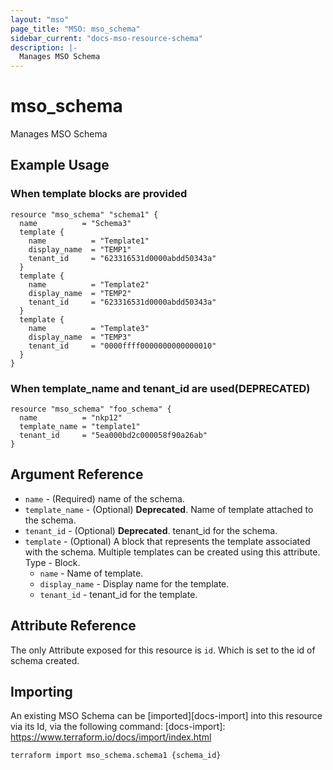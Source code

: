 ```yaml
---
layout: "mso"
page_title: "MSO: mso_schema"
sidebar_current: "docs-mso-resource-schema"
description: |-
  Manages MSO Schema
---
```


# mso_schema #

Manages MSO Schema

## Example Usage ##

### When template blocks are provided ###

```hcl
resource "mso_schema" "schema1" {
  name          = "Schema3"
  template {
    name          = "Template1"
    display_name  = "TEMP1"
    tenant_id     = "623316531d0000abdd50343a"
  }
  template {
    name          = "Template2"
    display_name  = "TEMP2"
    tenant_id     = "623316531d0000abdd50343a"
  }
  template {
    name          = "Template3"
    display_name  = "TEMP3"
    tenant_id     = "0000ffff0000000000000010"
  }
}  

```

### When template_name and tenant_id are used(DEPRECATED) ###

```hcl
resource "mso_schema" "foo_schema" {
  name          = "nkp12"
  template_name = "template1"
  tenant_id     = "5ea000bd2c000058f90a26ab"
}

```

## Argument Reference ##

* `name` - (Required) name of the schema.
* `template_name` - (Optional) **Deprecated**. Name of template attached to the schema.
* `tenant_id` - (Optional) **Deprecated**. tenant_id for the schema.
* `template` - (Optional) A block that represents the template associated with the schema. Multiple templates can be created using this attribute. Type - Block.
  * `name` - Name of template.
  * `display_name` - Display name for the template.
  * `tenant_id` - tenant_id for the template.

## Attribute Reference ##

The only Attribute exposed for this resource is `id`. Which is set to the id of schema created.

## Importing ##

An existing MSO Schema can be [imported][docs-import] into this resource via its Id, via the following command: [docs-import]: <https://www.terraform.io/docs/import/index.html>

```bash
terraform import mso_schema.schema1 {schema_id}
```